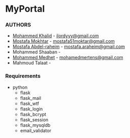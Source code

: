 # MyPortal

### AUTHORS
- [Mohammed Khalid](https://github.com/LORDyyyyy) - <ilordyyy@gmail.com>
- [Mostafa Mokhtar](https://github.com/mostsfa538) - <mostafa51moktar@gmail.com>
- [Mostafa Abdel-raheim](https://github.com/Mostafa-araheim) - <mostafa.araheim@gmail.com>
- Mohammed Shaaban - <TODO>
- [Mohammed Medhet](https://github.com/Mohamedbeko443) - <mohamedmertens@gmail.com>
- Mahmoud Talaat - <TODO>


### Requirements
- python
    - flask
    - flask_mail
    - flask_wtf
    - flask_login
    - flask_bcrypt
    - flask_session
    - flask_mysqldb
    - email_validator
